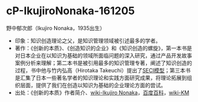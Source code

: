 # cP-IkujiroNonaka-161205

野中郁次郎（Ikujiro Nonaka，1935出生）

- 印象：知识创造理论之父，是知识管理领域被引述最多的学者。
- 著作：《创新的本质》、《创造知识的企业》和《知识创造的螺旋》，第一本书是对日本企业在以知识为基础的领域所面临问题的深入研究，通过产品开发故事案例分析来理解；第二本书是被引用最多的知识管理专著，阐述了知识创造的过程，书中他与竹内弘高（Hirotaka Takeuchi）提出了[SECI模型](https://en.wikipedia.org/wiki/SECI_model_of_knowledge_dimensions)；第三本书是汇集了日本一些著名学者的知识理论和实践方面研究成果，将理论拓展到组织层面，提供了我们在创造以知识为基础的企业理论方面的尝试。
- 出处：《创新的本质》作者简介、[wiki-Ikujiro Nonaka](https://en.wikipedia.org/wiki/Ikujiro_Nonaka)，[百度百科](http://baike.baidu.com/link?url=xoJllHcZYRXbCCaLz8K31mTnsj--IwfLLN4GR5vBg_LnN0IsnJQS3fgVpTtTzK7TMa9E1Rs9RT9E0GYvN7Dsd4RDZIirj1KTktouUDqRd2-fVr8ie2-KYcGZKxr_oFr3SxTRFVh3FcrvyYrleoJDTK)，[wiki-KM](https://en.wikipedia.org/wiki/Knowledge_management)

